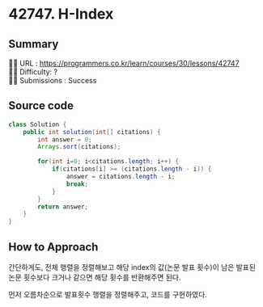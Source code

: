 # 42747. H-Index

## Summary

🙇‍♂️ URL : https://programmers.co.kr/learn/courses/30/lessons/42747  
🤷‍♂️ Difficulty: ?  
💆‍♂️ Submissions : Success

## Source code

```java
class Solution {
    public int solution(int[] citations) {
        int answer = 0;
        Arrays.sort(citations);

        for(int i=0; i<citations.length; i++) {
            if(citations[i] >= (citations.length - i)) {
                answer = citations.length - i;
                break;
            }
        }
        return answer;
    }
}
```

## How to Approach

간단하게도, 전체 행렬을 정렬해보고 해당 index의 값(논문 발표 횟수)이 남은 발표된 논문 횟수보다 크거나 같으면 해당 횟수를 반환해주면 된다.  

먼저 오름차순으로 발표횟수 행렬을 정렬해주고, 코드를 구현하였다.
